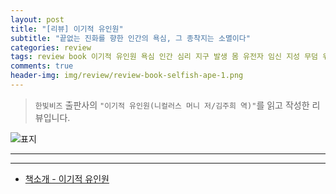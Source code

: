 ```yaml
---  
layout: post  
title: "[리뷰] 이기적 유인원"  
subtitle: "끝없는 진화를 향한 인간의 욕심, 그 종착지는 소멸이다"  
categories: review  
tags: review book 이기적 유인원 욕심 인간 심리 지구 발생 몸 유전자 임신 지성 무덤 위대함 온난화 우아함   
comments: true  
header-img: img/review/review-book-selfish-ape-1.png
---  
```

  
> `한빛비즈` 출판사의 `"이기적 유인원(니컬러스 머니 저/김주희 역)"`를 읽고 작성한 리뷰입니다.  

![표지](https://theorydb.github.io/assets/img/review/review-book-selfish-ape-1.png)  

---

> 


---

* [책소개 - 이기적 유인원](http://www.yes24.com/Product/Goods/89724889)
